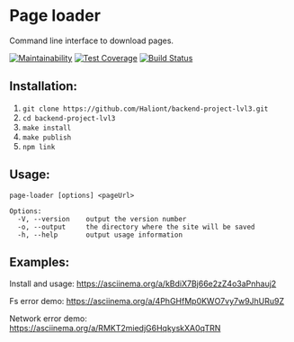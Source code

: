 # Page loader

Command line interface to download pages.

[![Maintainability](https://api.codeclimate.com/v1/badges/00a3cfc536e378cb3871/maintainability)](https://codeclimate.com/github/Haliont/backend-project-lvl3/maintainability) [![Test Coverage](https://api.codeclimate.com/v1/badges/00a3cfc536e378cb3871/test_coverage)](https://codeclimate.com/github/Haliont/backend-project-lvl3/test_coverage) [![Build Status](https://travis-ci.org/Haliont/backend-project-lvl3.svg?branch=master)](https://travis-ci.org/Haliont/backend-project-lvl3)

## Installation:
1. `git clone https://github.com/Haliont/backend-project-lvl3.git`
2. `cd backend-project-lvl3`
3. `make install`
4. `make publish`
5. `npm link`

## Usage:
```
page-loader [options] <pageUrl>

Options:
  -V, --version    output the version number
  -o, --output     the directory where the site will be saved
  -h, --help       output usage information
```

## Examples:
Install and usage: https://asciinema.org/a/kBdiX7Bj66e2zZ4o3aPnhauj2

Fs error demo: https://asciinema.org/a/4PhGHfMp0KWO7vy7w9JhURu9Z

Network error demo: https://asciinema.org/a/RMKT2miedjG6HqkyskXA0qTRN
